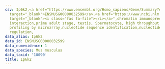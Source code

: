 ```yaml
---
csv: Ip6k2,<a href="https://www.ensembl.org/Homo_sapiens/Gene/Summary?db=core;g=ENSMUSG00000032599"
  target="_blank">ENSMUSG00000032599</a>,<a href="https://www.ncbi.nlm.nih.gov/pubmed/23834426"
  target="_blank"><i class="fas fa-file"></i></a>",chromatin immunoprecipitation assay,direct
  interaction,prime adult stage, testis, Spermatocyte, high throughput transcription
  profiling by microarray,nucleotide sequence identification,nucleotide sequence identification,transcriptional
  regulation,
data_alias: Ip6k2
data_id: ENSMUSG00000032599
data_numevidence: 1
data_species: Mus musculus
data_taxid: '10090'
title: Ip6k2
---
```

